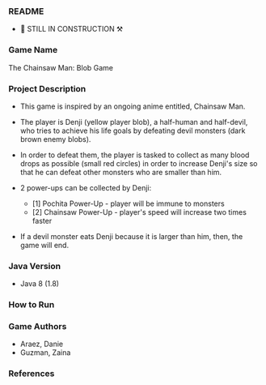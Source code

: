 ### README

- 🔨 STILL IN CONSTRUCTION ⚒️

### Game Name

The Chainsaw Man: Blob Game

### Project Description

- This game is inspired by an ongoing anime entitled, Chainsaw Man.

- The player is Denji (yellow player blob), a half-human and half-devil, who tries to achieve his life goals by defeating devil monsters (dark brown enemy blobs).

- In order to defeat them, the player is tasked to collect as many blood drops as possible (small red circles) in order to increase Denji's size so that he can defeat other monsters who are smaller than him.

- 2 power-ups can be collected by Denji:

  - [1] Pochita Power-Up - player will be immune to monsters
  - [2] Chainsaw Power-Up - player's speed will increase two times faster

- If a devil monster eats Denji because it is larger than him, then, the game will end.

### Java Version

- Java 8 (1.8)

### How to Run

### Game Authors

- Araez, Danie
- Guzman, Zaina

### References
